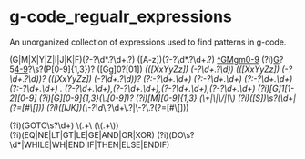 # g-code_regualr_expressions
An unorganized collection of expressions used to find patterns in g-code.


(G|M|X|Y|Z|I|J|K|F)(?<val>-?\d*\.?\d+\.?)
([A-z])(?<val>-?\d*\.?\d+\.?)
[^GMgm0-9](?:-?\d*\.?\d+\.?)
 (?i)[G](1)?5[4-9](.1)?\\s?(P[0-9]{1,3})?
([Gg]0?[01]) *(([XxYyZz]) *(-?\d+.?\d*)) *(([XxYyZz]) *(-?\d+.?\d*))? *(([XxYyZz]) *(-?\d+.?\d*))?
(?<x>:-?\d+.\d+) (?<y>:-?\d+.\d+) (?<z>:-?\d+.\d+) (?<e>:-?\d+.\d+) .*
(?<x>-?\d+\.\d+),(?<y>-?\d+\.\d+),(?<z>-?\d+\.\d+),(?<rotation>-?\d+\.\d+)
 (?i)[G]1[1-2][0-9] 
  (?i)[G][0-9]{1,3}(\\.[0-9])?
  (?i)[M][0-9]{1,3}
  (\\+|\\*|\\/|\\*\\*)
  (?i)([S])\\s?(\\d+|(?=[#\\[]))
  (?i)([IJK])(\\-?\\d*\\.?\\d+\\.?|\\-?\\.?(?=[#\\[]))
  
(?i)(GOTO\\s?\\d+)
\\(.+\\
(\\(.+\\))  
(?i)(EQ|NE|LT|GT|LE|GE|AND|OR|XOR)
(?i)(DO\\s?\\d*|WHILE|WH|END|IF|THEN|ELSE|ENDIF)  
  
  
  


